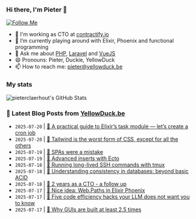 ### Hi there, I'm Pieter 👋  
[![Follow Me](https://img.shields.io/github/followers/pieterclaerhout?label=Follow&style=social)](https://github.com/pieterclaerhout)

- 🏢 I'm working as CTO at [contractify.io](https://contractify.io)
- 🌱 I’m currently playing around with Elixir, Phoenix and functional programming
- 💬 Ask me about [PHP](https://php.net), [Laravel](http://laravel.com) and [VueJS](https://vuejs.org)
- 😄 Pronouns: Pieter, Duckie, YellowDuck
- 📫 How to reach me: pieter@yellowduck.be

### My stats

![pieterclaerhout's GitHub Stats](https://github-readme-stats.vercel.app/api?username=pieterclaerhout&show_icons=true&count_private=true&line_height=40)

### 📩 Latest Blog Posts from [YellowDuck.be](https://www.yellowduck.be/)
<!-- BLOG-POST-LIST:START -->
- `2025-07-20` | [🔗 A practical guide to Elixir’s task module — let’s create a cron job](https://www.yellowduck.be/posts/a-practical-guide-to-elixirs-task-module-lets-create-a-cron-job)  
- `2025-07-20` | [🔗 Tailwind is the worst form of CSS, except for all the others](https://www.yellowduck.be/posts/tailwind-is-the-worst-form-of-css-except-for-all-the-others)  
- `2025-07-19` | [🔗 SPAs were a mistake](https://www.yellowduck.be/posts/spas-were-a-mistake)  
- `2025-07-19` | [🔗 Advanced inserts with Ecto](https://www.yellowduck.be/posts/advanced-inserts-with-ecto)  
- `2025-07-18` | [🐥 Running long-lived SSH commands with tmux](https://www.yellowduck.be/posts/running-long-lived-ssh-commands-with-tmux)  
- `2025-07-18` | [🔗 Understanding consistency in databases: beyond basic ACID](https://www.yellowduck.be/posts/understanding-consistency-in-databases-beyond-basic-acid)  
- `2025-07-18` | [🔗 2 years as a CTO - a follow up](https://www.yellowduck.be/posts/2-years-as-a-cto-a-follow-up)  
- `2025-07-17` | [🐥 Nice idea: Web.Paths in Elixir Phoenix](https://www.yellowduck.be/posts/nice-idea-web-paths-in-elixir-phoenix)  
- `2025-07-17` | [🔗 Five code efficiency hacks your LLM does not want you to know](https://www.yellowduck.be/posts/five-code-efficiency-hacks-your-llm-does-not-want-you-to-know-bitcrowd-blog)  
- `2025-07-17` | [🔗 Why GUIs are built at least 2.5 times](https://www.yellowduck.be/posts/why-guis-are-built-at-least-2-5-times)  

<!-- BLOG-POST-LIST:END -->
